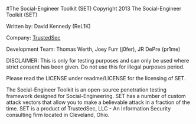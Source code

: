 #The Social-Engineer Toolkit (SET)
Copyright 2013 The Social-Engineer Toolkit (SET)

Written by: David Kennedy (ReL1K)

Company: [TrustedSec](https://www.trustedsec.com)

Development Team: Thomas Werth, Joey Furr (j0fer), JR DePre (pr1me)

DISCLAIMER: This is only for testing purposes and can only be used where strict consent has been given. Do not use this for illegal purposes period.

Please read the LICENSE under readme/LICENSE for the licensing of SET. 

The Social-Engineer Toolkit is an open-source penetration testing framework designed for Social-Engineering. SET has a number of custom attack vectors that allow you to make a believable attack in a fraction of the time. SET is a product of TrustedSec, LLC - An Information Security consulting firm located in Cleveland, Ohio.
